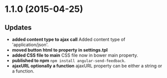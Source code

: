 <a name="1.1.0"></a>
# 1.1.0 (2015-04-25)


## Updates

- **added content type to ajax call** Added content type of 'application/json'.
- **moved button html to property in settings.tpl**
- **added CSS file to main** CSS file now in bower main property.
- **published to npm** `npm install angular-send-feedback`.
- **ajaxURL optionally a function** ajaxURL property can be either a string or a function.